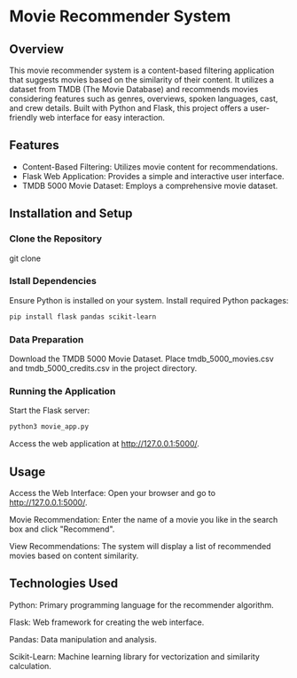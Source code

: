 
# Movie Recommender System

## Overview
This movie recommender system is a content-based filtering application that suggests movies based on the similarity of their content. It utilizes a dataset from TMDB (The Movie Database) and recommends movies considering features such as genres, overviews, spoken languages, cast, and crew details. Built with Python and Flask, this project offers a user-friendly web interface for easy interaction.

## Features
- Content-Based Filtering: Utilizes movie content for recommendations.
- Flask Web Application: Provides a simple and interactive user interface.
- TMDB 5000 Movie Dataset: Employs a comprehensive movie dataset.

## Installation and Setup

### Clone the Repository
git clone 

### Istall Dependencies
Ensure Python is installed on your system.
Install required Python packages:

```bash
pip install flask pandas scikit-learn
```

### Data Preparation
Download the TMDB 5000 Movie Dataset.
Place tmdb_5000_movies.csv and tmdb_5000_credits.csv in the project directory.
### Running the Application
Start the Flask server:
```bash
python3 movie_app.py
```
Access the web application at http://127.0.0.1:5000/.

## Usage

Access the Web Interface:
Open your browser and go to http://127.0.0.1:5000/.

Movie Recommendation:
Enter the name of a movie you like in the search box and click "Recommend".

View Recommendations:
The system will display a list of recommended movies based on content similarity.

## Technologies Used

Python: Primary programming language for the recommender algorithm.

Flask: Web framework for creating the web interface.

Pandas: Data manipulation and analysis.

Scikit-Learn: Machine learning library for vectorization and similarity calculation.

